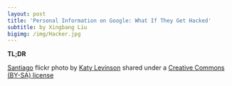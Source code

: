 ```yaml
---
layout: post
title: 'Personal Information on Google: What If They Get Hacked'
subtitle: by Xingbang Liu
bigimg: /img/Hacker.jpg
---
```

**TL;DR**

<a title="Santiago" href="https://flickr.com/photos/katylevinson/6866188762">Santiago</a> flickr photo by <a href="https://flickr.com/people/katylevinson">Katy Levinson</a> shared under a <a href="https://creativecommons.org/licenses/by-sa/2.0/">Creative Commons (BY-SA) license</a>
